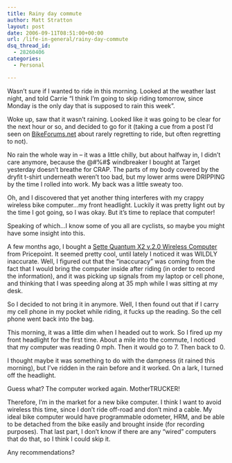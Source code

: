 ```yaml
---
title: Rainy day commute
author: Matt Stratton
layout: post
date: 2006-09-11T08:51:00+00:00
url: /life-in-general/rainy-day-commute
dsq_thread_id:
  - 28260406
categories:
  - Personal

---
```

Wasn&#8217;t sure if I wanted to ride in this morning. Looked at the weather last night, and told Carrie &#8220;I think I&#8217;m going to skip riding tomorrow, since Monday is the only day that is supposed to rain this week&#8221;.

Woke up, saw that it wasn&#8217;t raining. Looked like it was going to be clear for the next hour or so, and decided to go for it (taking a cue from a post I&#8217;d seen on [BikeForums.net][1] about rarely regretting to ride, but often regretting to not).

No rain the whole way in &#8211; it was a little chilly, but about halfway in, I didn&#8217;t care anymore, because the @#%#$ windbreaker I bought at Target yesterday doesn&#8217;t breathe for CRAP. The parts of my body covered by the dryfit t-shirt underneath weren&#8217;t too bad, but my lower arms were DRIPPING by the time I rolled into work. My back was a little sweaty too.

Oh, and I discovered that yet another thing interferes with my crappy wireless bike computer&#8230;my front headlight. Luckily it was pretty light out by the time I got going, so I was okay. But it&#8217;s time to replace that computer!

Speaking of which&#8230;I know some of you all are cyclists, so maybe you might have some insight into this.

A few months ago, I bought a <a href="http://www.pricepoint.com/detail/14353-095_SETQV5-0-Search--/Sette-Quantum-X2-v.2.0-Wireless-Computer.htm" target="_blank" class="postlink">Sette Quantum X2 v.2.0 Wireless Computer</a> from Pricepoint. It seemed pretty cool, until lately I noticed it was WILDLY inaccurate. Well, I figured out that the &#8220;inaccuracy&#8221; was coming from the fact that I would bring the computer inside after riding (in order to record the information), and it was picking up signals from my laptop or cell phone, and thinking that I was speeding along at 35 mph while I was sitting at my desk.

So I decided to not bring it in anymore. Well, I then found out that if I carry my cell phone in my pocket while riding, it fucks up the reading. So the cell phone went back into the bag.

This morning, it was a little dim when I headed out to work. So I fired up my front headlight for the first time. About a mile into the commute, I noticed that my computer was reading 0 mph. Then it would go to 7. Then back to 0.

I thought maybe it was something to do with the dampness (it rained this morning), but I&#8217;ve ridden in the rain before and it worked. On a lark, I turned off the headlight.

Guess what? The computer worked again. MotherTRUCKER!

Therefore, I&#8217;m in the market for a new bike computer. I think I want to avoid wireless this time, since I don&#8217;t ride off-road and don&#8217;t mind a cable. My ideal bike computer would have programmable odometer, HRM, and be able to be detached from the bike easily and brought inside (for recording purposes). That last part, I don&#8217;t know if there are any &#8220;wired&#8221; computers that do that, so I think I could skip it.

Any recommendations?

 [1]: http://www.bikeforums.net/